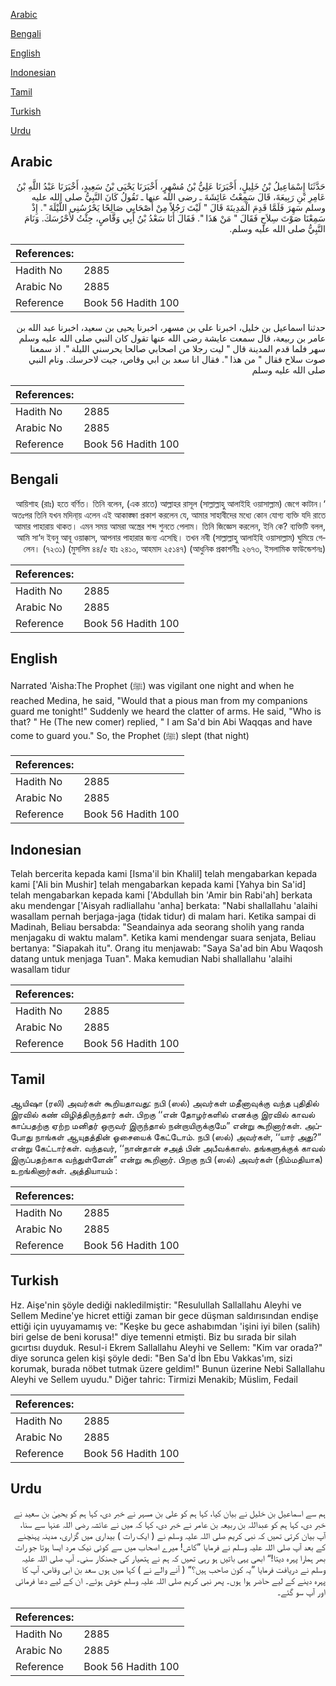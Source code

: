 [Arabic](#arabic)

[Bengali](#bengali)

[English](#english)

[Indonesian](#indonesian)

[Tamil](#tamil)

[Turkish](#turkish)

[Urdu](#urdu)

## Arabic


<div dir="rtl" lang="ar" style={{fontSize:'larger',backgroundColor:'#f8f9fa',padding:20}}>
حَدَّثَنَا إِسْمَاعِيلُ بْنُ خَلِيلٍ، أَخْبَرَنَا عَلِيُّ بْنُ مُسْهِرٍ، أَخْبَرَنَا يَحْيَى بْنُ سَعِيدٍ، أَخْبَرَنَا عَبْدُ اللَّهِ بْنُ عَامِرِ بْنِ رَبِيعَةَ، قَالَ سَمِعْتُ عَائِشَةَ ـ رضى الله عنها ـ تَقُولُ كَانَ النَّبِيُّ صلى الله عليه وسلم سَهِرَ فَلَمَّا قَدِمَ الْمَدِينَةَ قَالَ ‏"‏ لَيْتَ رَجُلاً مِنْ أَصْحَابِي صَالِحًا يَحْرُسُنِي اللَّيْلَةَ ‏"‏‏.‏ إِذْ سَمِعْنَا صَوْتَ سِلاَحٍ فَقَالَ ‏"‏ مَنْ هَذَا ‏"‏‏.‏ فَقَالَ أَنَا سَعْدُ بْنُ أَبِي وَقَّاصٍ، جِئْتُ لأَحْرُسَكَ‏.‏ وَنَامَ النَّبِيُّ صلى الله عليه وسلم‏.‏
</div>
<div style={{backgroundColor:'#f8f9fa',padding:20, marginBottom: 10}}><table> <thead> <tr> <th>References:</th> <th></th> </tr> </thead> <tbody><tr><td>Hadith No</td><td>2885</td></tr><tr><td>Arabic No</td><td>2885</td></tr><tr><td>Reference</td><td>Book 56 Hadith 100</td></tr></tbody></table></div>


<div dir="rtl" lang="ar" style={{fontSize:'larger',backgroundColor:'#f8f9fa',padding:20}}>
حدثنا اسماعيل بن خليل، اخبرنا علي بن مسهر، اخبرنا يحيى بن سعيد، اخبرنا عبد الله بن عامر بن ربيعة، قال سمعت عايشة رضى الله عنها تقول كان النبي صلى الله عليه وسلم سهر فلما قدم المدينة قال " ليت رجلا من اصحابي صالحا يحرسني الليلة ". اذ سمعنا صوت سلاح فقال " من هذا ". فقال انا سعد بن ابي وقاص، جيت لاحرسك. ونام النبي صلى الله عليه وسلم
</div>
<div style={{backgroundColor:'#f8f9fa',padding:20, marginBottom: 10}}><table> <thead> <tr> <th>References:</th> <th></th> </tr> </thead> <tbody><tr><td>Hadith No</td><td>2885</td></tr><tr><td>Arabic No</td><td>2885</td></tr><tr><td>Reference</td><td>Book 56 Hadith 100</td></tr></tbody></table></div>

## Bengali


<div dir="rtl" lang="bn" style={{fontSize:'larger',backgroundColor:'#f8f9fa',padding:20}}>
‘আয়িশাহ (রাঃ) হতে বর্ণিত। তিনি বলেন, (এক রাতে) আল্লাহর রাসূল (সাল্লাল্লাহু আলাইহি ওয়াসাল্লাম) জেগে কাটান। অতঃপর তিনি যখন মদিনা্য় এলেন এই আকাঙ্ক্ষা প্রকাশ করলেন যে, আমার সাহাবীদের মধ্যে কোন যোগ্য ব্যক্তি যদি রাতে আমার পাহারায় থাকত। এমন সময় আমরা অস্ত্রের শব্দ শুনতে পেলাম। তিনি জিজ্ঞেস করলেন, ইনি কে? ব্যক্তিটি বলল, আমি সা‘দ ইবনু আবূ ওয়াক্কাস, আপনার পাহারার জন্য এসেছি। তখন নবী (সাল্লাল্লাহু আলাইহি ওয়াসাল্লাম) ঘুমিয়ে গেলেন। (৭২৩১) (মুসলিম ৪৪/৫ হাঃ ২৪১০, আহমাদ ২৫১৪৭) (আধুনিক প্রকাশনীঃ ২৬৭৩, ইসলামিক ফাউন্ডেশনঃ)
</div>
<div style={{backgroundColor:'#f8f9fa',padding:20, marginBottom: 10}}><table> <thead> <tr> <th>References:</th> <th></th> </tr> </thead> <tbody><tr><td>Hadith No</td><td>2885</td></tr><tr><td>Arabic No</td><td>2885</td></tr><tr><td>Reference</td><td>Book 56 Hadith 100</td></tr></tbody></table></div>

## English


<div dir="ltr" lang="en" style={{fontSize:'larger',backgroundColor:'#f8f9fa',padding:20}}>
Narrated 'Aisha:The Prophet (ﷺ) was vigilant one night and when he reached Medina, he said, "Would that a pious man from my companions guard me tonight!" Suddenly we heard the clatter of arms. He said, "Who is that? " He (The new comer) replied, " I am Sa'd bin Abi Waqqas and have come to guard you." So, the Prophet (ﷺ) slept (that night)
</div>
<div style={{backgroundColor:'#f8f9fa',padding:20, marginBottom: 10}}><table> <thead> <tr> <th>References:</th> <th></th> </tr> </thead> <tbody><tr><td>Hadith No</td><td>2885</td></tr><tr><td>Arabic No</td><td>2885</td></tr><tr><td>Reference</td><td>Book 56 Hadith 100</td></tr></tbody></table></div>

## Indonesian


<div dir="ltr" lang="id" style={{fontSize:'larger',backgroundColor:'#f8f9fa',padding:20}}>
Telah bercerita kepada kami [Isma'il bin Khalil] telah mengabarkan kepada kami ['Ali bin Mushir] telah mengabarkan kepada kami [Yahya bin Sa'id] telah mengabarkan kepada kami ['Abdullah bin 'Amir bin Rabi'ah] berkata aku mendengar ['Aisyah radliallahu 'anha] berkata: "Nabi shallallahu 'alaihi wasallam pernah berjaga-jaga (tidak tidur) di malam hari. Ketika sampai di Madinah, Beliau bersabda: "Seandainya ada seorang sholih yang randa menjagaku di waktu malam". Ketika kami mendengar suara senjata, Beliau bertanya: "Siapakah itu". Orang itu menjawab: "Saya Sa'ad bin Abu Waqosh datang untuk menjaga Tuan". Maka kemudian Nabi shallallahu 'alaihi wasallam tidur
</div>
<div style={{backgroundColor:'#f8f9fa',padding:20, marginBottom: 10}}><table> <thead> <tr> <th>References:</th> <th></th> </tr> </thead> <tbody><tr><td>Hadith No</td><td>2885</td></tr><tr><td>Arabic No</td><td>2885</td></tr><tr><td>Reference</td><td>Book 56 Hadith 100</td></tr></tbody></table></div>

## Tamil


<div dir="ltr" lang="ta" style={{fontSize:'larger',backgroundColor:'#f8f9fa',padding:20}}>
ஆயிஷா (ரலி) அவர்கள் கூறியதாவது: நபி (ஸல்) அவர்கள் மதீனாவுக்கு வந்த புதிதில் இரவில் கண் விழித்திருந்தார் கள். பிறகு ‘‘என் தோழர்களில் எனக்கு இரவில் காவல் காப்பதற்கு ஏற்ற மனிதர் ஒருவர் இருந்தால் நன்றாயிருக்குமே” என்று கூறினார்கள். அப்போது நாங்கள் ஆயுதத்தின் ஓசையைக் கேட்டோம். நபி (ஸல்) அவர்கள், ‘‘யார் அது?” என்று கேட்டார்கள். வந்தவர், ‘‘நான்தான் சஅத் பின் அபீவக்காஸ். தங்களுக்குக் காவல் இருப்பதற்காக வந்துள்ளேன்” என்று கூறினார். பிறகு நபி (ஸல்) அவர்கள் (நிம்மதியாக) உறங்கினார்கள். அத்தியாயம் :
</div>
<div style={{backgroundColor:'#f8f9fa',padding:20, marginBottom: 10}}><table> <thead> <tr> <th>References:</th> <th></th> </tr> </thead> <tbody><tr><td>Hadith No</td><td>2885</td></tr><tr><td>Arabic No</td><td>2885</td></tr><tr><td>Reference</td><td>Book 56 Hadith 100</td></tr></tbody></table></div>

## Turkish


<div dir="ltr" lang="tr" style={{fontSize:'larger',backgroundColor:'#f8f9fa',padding:20}}>
Hz. Aişe'nin şöyle dediği nakledilmiştir: "Resulullah Sallallahu Aleyhi ve Sellem Medine'ye hicret ettiği zaman bir gece düşman saldırısından endişe ettiği için uyuyamamış ve: "Keşke bu gece ashabımdan 'işini iyi bilen (salih) biri gelse de beni korusa!" diye temenni etmişti. Biz bu sırada bir silah gıcırtısı duyduk. Resul-i Ekrem Sallallahu Aleyhi ve Sellem: "Kim var orada?" diye sorunca gelen kişi şöyle dedi: "Ben Sa'd İbn Ebu Vakkas'ım, sizi korumak, burada nöbet tutmak üzere geldim!" Bunun üzerine Nebi Sallallahu Aleyhi ve Sellem uyudu." Diğer tahric: Tirmizi Menakib; Müslim, Fedail
</div>
<div style={{backgroundColor:'#f8f9fa',padding:20, marginBottom: 10}}><table> <thead> <tr> <th>References:</th> <th></th> </tr> </thead> <tbody><tr><td>Hadith No</td><td>2885</td></tr><tr><td>Arabic No</td><td>2885</td></tr><tr><td>Reference</td><td>Book 56 Hadith 100</td></tr></tbody></table></div>

## Urdu


<div dir="rtl" lang="ur" style={{fontSize:'larger',backgroundColor:'#f8f9fa',padding:20}}>
ہم سے اسماعیل بن خلیل نے بیان کیا، کہا ہم کو علی بن مسہر نے خبر دی، کہا ہم کو یحییٰ بن سعید نے خبر دی، کہا ہم کو عبداللہ بن ربیعہ بن عامر نے خبر دی، کہا کہ میں نے عائشہ رضی اللہ عنہا سے سنا، آپ بیان کرتی تھیں کہ نبی کریم صلی اللہ علیہ وسلم نے ( ایک رات ) بیداری میں گزاری، مدینہ پہنچنے کے بعد آپ صلی اللہ علیہ وسلم نے فرمایا ”کاش! میرے اصحاب میں سے کوئی نیک مرد ایسا ہوتا جو رات بھر ہمارا پہرہ دیتا!“ ابھی یہی باتیں ہو رہی تھیں کہ ہم نے ہتھیار کی جھنکار سنی۔ آپ صلی اللہ علیہ وسلم نے دریافت فرمایا ”یہ کون صاحب ہیں؟“ ( آنے والے نے ) کہا میں ہوں سعد بن ابی وقاص، آپ کا پہرہ دینے کے لیے حاضر ہوا ہوں۔ پھر نبی کریم صلی اللہ علیہ وسلم خوش ہوئے۔ ان کے لیے دعا فرمائی اور آپ سو گئے۔
</div>
<div style={{backgroundColor:'#f8f9fa',padding:20, marginBottom: 10}}><table> <thead> <tr> <th>References:</th> <th></th> </tr> </thead> <tbody><tr><td>Hadith No</td><td>2885</td></tr><tr><td>Arabic No</td><td>2885</td></tr><tr><td>Reference</td><td>Book 56 Hadith 100</td></tr></tbody></table></div>